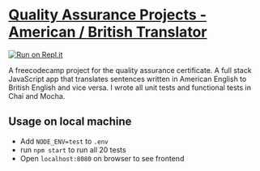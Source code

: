 # [Quality Assurance Projects - American / British Translator](https://www.freecodecamp.org/learn/quality-assurance/quality-assurance-projects/american-british-translator)
[![Run on Repl.it](https://repl.it/badge/github/panda4817/American-to-British-translator)](https://repl.it/@Panda4817/American-to-British-translator)

A freecodecamp project for the quality assurance certificate. A full stack JavaScript app that translates sentences written in American English to British English and vice versa. I wrote all unit tests and functional tests in Chai and Mocha.

## Usage on local machine

- Add `NODE_ENV=test` to `.env`
- run `npm start` to run all 20 tests
- Open `localhost:8080` on browser to see frontend